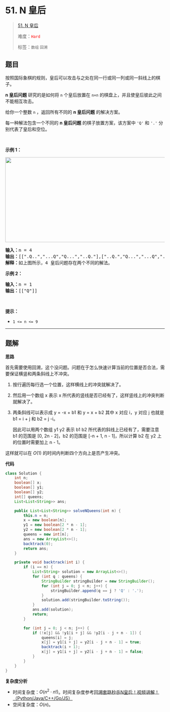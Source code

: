 # 51. N 皇后

> [51. N 皇后](https://leetcode.cn/problems/n-queens/)
>
> 难度：<font color=red>`Hard`</font>
>
> 标签：`数组` `回溯`

## 题目

<p>按照国际象棋的规则，皇后可以攻击与之处在同一行或同一列或同一斜线上的棋子。</p>

<p><strong>n&nbsp;皇后问题</strong> 研究的是如何将 <code>n</code>&nbsp;个皇后放置在 <code>n×n</code> 的棋盘上，并且使皇后彼此之间不能相互攻击。</p>

<p>给你一个整数 <code>n</code> ，返回所有不同的&nbsp;<strong>n<em>&nbsp;</em>皇后问题</strong> 的解决方案。</p>

<div class="original__bRMd">
<div>
<p>每一种解法包含一个不同的&nbsp;<strong>n 皇后问题</strong> 的棋子放置方案，该方案中 <code>'Q'</code> 和 <code>'.'</code> 分别代表了皇后和空位。</p>

<p>&nbsp;</p>

<p><strong>示例 1：</strong></p>
<img alt="" src="https://assets.leetcode.com/uploads/2020/11/13/queens.jpg" style="width: 600px; height: 268px;" />
<pre>
<strong>输入：</strong>n = 4
<strong>输出：</strong>[[".Q..","...Q","Q...","..Q."],["..Q.","Q...","...Q",".Q.."]]
<strong>解释：</strong>如上图所示，4 皇后问题存在两个不同的解法。
</pre>

<p><strong>示例 2：</strong></p>

<pre>
<strong>输入：</strong>n = 1
<strong>输出：</strong>[["Q"]]
</pre>

<p>&nbsp;</p>

<p><strong>提示：</strong></p>

<ul>
	<li><code>1 &lt;= n &lt;= 9</code></li>
</ul>
</div>
</div>


--------------------

## 题解

**思路**

首先需要使用回溯，这个没问题。问题在于怎么快速计算当前的位置是否合法，需要保证横竖和两条斜线上不冲突。

1. 按行遍历每行选一个位置，这样横线上的冲突就解决了。

2. 然后用一个数组 x 表示 x 所代表的竖线是否已经有了，这样竖线上的冲突判断就解决了。

3. 两条斜线可以表示成 y = -x + b1 和 y = x + b2 其中 x 对应 i，y 对应 j 也就是 b1 = i + j 和 b2 = j -i。

   因此可以用两个数组 y1 y2 表示 b1 b2 所代表的斜线上已经有了，需要注意 b1 的范围是 [0, 2n - 2]，b2 的范围是 [-n + 1, n - 1]，所以计算 b2 在 y2 上的位置时需要加上 n - 1。

这样就可以在 $O(1)$ 的时间内判断四个方向上是否产生冲突。

**代码**

```java
class Solution {
    int n;
    boolean[] x;
    boolean[] y1;
    boolean[] y2;
    int[] queens;
    List<List<String>> ans;

    public List<List<String>> solveNQueens(int n) {
        this.n = n;
        x = new boolean[n];
        y1 = new boolean[2 * n - 1];
        y2 = new boolean[2 * n - 1];
        queens = new int[n];
        ans = new ArrayList<>();
        backtrack(0);
        return ans;
    }

    private void backtrack(int i) {
        if (i == n) {
            List<String> solution = new ArrayList<>();
            for (int q : queens) {
                StringBuilder stringBuilder = new StringBuilder();
                for (int j = 0; j < n; j++) {
                    stringBuilder.append(q == j ? 'Q' : '.');
                }
                solution.add(stringBuilder.toString());
            }
            ans.add(solution);
            return;
        }

        for (int j = 0; j < n; j++) {
            if (!x[j] && !y1[i + j] && !y2[i - j + n - 1]) {
                queens[i] = j;
                x[j] = y1[i + j] = y2[i - j + n - 1] = true;
                backtrack(i + 1);
                x[j] = y1[i + j] = y2[i - j + n - 1] = false;
            }
        }
    }
}
```

**复杂度分析**

- 时间复杂度：$O(n^2⋅n!)$。时间复杂度参考[回溯套路秒杀N皇后！视频讲解！（Python/Java/C++/Go/JS）](https://leetcode.cn/problems/n-queens/solutions/2079586/hui-su-tao-lu-miao-sha-nhuang-hou-shi-pi-mljv)
- 空间复杂度：$O(n)$。

